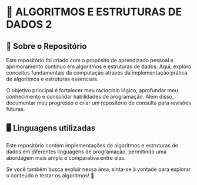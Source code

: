 # 🚀 **ALGORITMOS E ESTRUTURAS DE DADOS 2**

## **📌 Sobre o Repositório**

Este repositório foi criado com o propósito de aprendizado pessoal e aprimoramento contínuo em algoritmos e estruturas de dados. Aqui, exploro conceitos fundamentais da computação através da implementação prática de algoritmos e estruturas essenciais.

O objetivo principal é fortalecer meu raciocínio lógico, aprofundar meu conhecimento e consolidar habilidades de programação. Além disso, documentar meu progresso e criar um repositório de consulta para revisões futuras.

## **🖥️ Linguagens utilizadas**  


Este repositório contém implementações de algoritmos e estruturas de dados em diferentes linguagens de programação, permitindo uma abordagem mais ampla e comparativa entre elas.

Se você também busca evoluir nessa área, sinta-se à vontade para explorar o conteúdo e testar os algoritmos! 🧠
